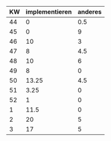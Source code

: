 | KW | implementieren | anderes | 
|----|----------------|---------| 
|44  | 0              |   0.5   | 
|45  | 0              |   9     |
|46  | 10             |   3     |
|47  | 8              |   4.5   |
|48  | 10             |   6     |
|49  | 8              |   0     |
|50  | 13.25          |   4.5   |
|51  | 3.25           |   0     |
|52  | 1              |   0     |
| 1  | 11.5           |   0     |
| 2  | 20             |   5     |
| 3  | 17           |   5     |
